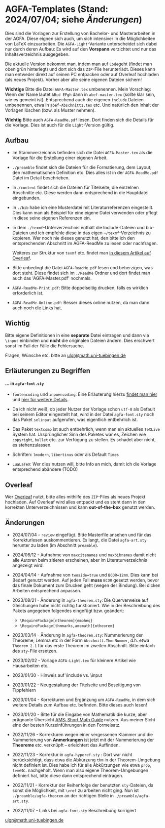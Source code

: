 # AGFA-Templates (Stand: 2024/07/04; siehe *Änderungen*)

Dies sind die Vorlagen zur Erstellung von Bachelor- und Masterarbeiten in der AGFA. Diese eignen sich auch, um sich intensiver in die Möglichkeiten von LaTeX einzuarbeiten. Die `AGFA-Light`-Variante unterscheidet sich dabei nur durch deren Aufbau: Es wird auf den __Vorspann__ verzichtet und nur das Inhaltsverzeichnis ausgegeben. 

Die aktuelle Version bekommt man, indem man auf `Code`geht (findet man oben grün hinterlegt) und dort sich das `ZIP`-File herunterlädt.
Dieses kann man entweder direkt auf seinen PC entpacken oder auf Overleaf hochladen (als neues Projekt). Vorher aber alle seine eigenen Dateien sichern!

**Wichtige** Bitte die Datei `AGFA-Master.tex` umbenennen. Mein Vorschlag: Wenn der Name lautet `ABcd EFgh` dann in `abef-master.tex` (sollte klar sein, wie es gemeint ist).  Entsprechend auch die eigenen `include` Dateien umbenennen, etwa in `abef-Abschnitt1.tex` etc. Und natürlich den Inhalt der Vorlagen löschen (bzw. als Muster nehmen).

**Wichtig** Bitte auch `AGFA-ReadMe.pdf` lesen. Dort finden sich die Details für die Vorlage. Dies ist auch für die `Light`-Version gültig. 

## Aufbau

* Im Stammverzeichnis befinden sich die Datei `AGFA-Master.tex` als die Vorlage für die Erstellung einer eigenen Arbeit.
* `./preamble` findet sich die Dateien für die Formatierung, dem Layout, den mathematischen Definition etc. 
Dies alles ist in der `AGFA-ReadMe.pdf` Datei im Detail beschrieben. 
* In`./content` findet sich die Dateien für Titelseite, die einzelnen Abschnitte etc.
Diese werden dann entsprechend in die Hauptdatei eingebunden.
* In `./bib` habe ich eine Musterdatei mit Literaturreferenzen eingestellt.
Dies kann man als Beispiel für eine eigene Datei  verwenden oder pflegt in diese seine eigenen Referenzen ein.</li>
* In dem `./texmf`-Unterverzeichnis enthält die Include-Dateien und bib-Dateien und ich empfehle diese in das eigen `~/texmf`-Verzeichnis zu kopieren.
Wer noch nie dieses genutzt hat, den bitte ich den entsprechenden Abschnitt im AGFA-ReadMe zu lesen oder nachfragen. 

	Weiteres zur Struktur von `texmf` etc. findet man [in diesem Artikel auf Overleaf](https://www.overleaf.com/learn/latex/Articles/An_introduction_to_Kpathsea_and_how_TeX_engines_search_for_files%23Table_listing_Kpathsea_.E2.80.9Cconfig_variables.E2.80.9D).

* Bitte unbedingt die Datei `AGFA-ReadMe.pdf` lesen und beherzigen, was dort steht. Diese findet sich im `./ReadMe` Ordner und dort findet man auch das 'AGFA-Master.pdf' nochmals.

* `AGFA-ReadMe-Print.pdf`: Bitte doppelseitig drucken, falls es wirklich erforderlich ist.

* `AGFA-ReadMe-Online.pdf`: Besser dieses online nutzen, da man dann auch noch die Links hat.

## Wichtig

Bitte eigene Definitionen in eine **separate** Datei eintragen und dann via `\input` einbinden und **nicht** die originalen Dateien ändern. Dies erschwert sonst im Fall der Fälle die Fehlersuche. 

Fragen, Wünsche etc. bitte an ulgr@math.uni-tuebingen.de

## Erläuterungen zu Begriffen 

#### ... in `agfa-font.sty`

* `fontencoding` und `inpuencoding`: Eine Erläuterung hierzu [findet man hier]( https://tex.stackexchange.com/questions/6448/what-is-the-difference-between-font-encoding-and-input-encoding) und [hier für weitere Details](https://tug.org/TUGboat/tb39-1/tb121ltnews28.pdf). 

* Da ich nicht weiß, ob jeder Nutzer der Vorlage schon `utf-8` als Default bei seinem Editor eingestellt hat, wird in der Datei `agfa-font.sty` noch das Paket `selinput` aufgerufen, was eigentlich entbehrlich ist.
	
* Das Paket `textcomp` ist auch entbehrlich, wenn man ein aktuelles `TeXLive` System hat. Ursprünglicher Sinn des Paketes war es, Zeichen wie `copyright`, `bullet` etc. zur Verfügung zu stellen. Es schadet aber nicht, es stehenzulassen. 

* Schriften: `lmodern`, `libertinus` oder als Default `Times`

* `LuaLaTeX`: Wer dies nutzen will, bitte Info an mich, damit ich die Vorlage entsprechend abändere (TODO)


## __Overleaf__

Wer [Overleaf](http://overleaf.com) nutzt, bitte alles mithilfe des  `ZIP`-Files als neues Projekt hochladen. Auf Overleaf wird alles entpackt und es steht dann in den korrekten Unterverzeichnissen und kann __out-of-the-box__ genutzt werden.

## Änderungen

* 2024/07/04 - `review` eingefügt. Bitte Masterfile ansehen und für das Korrekturlesen auskommentieren. Es langt, die Datei `agfa-art.sty` herunter zu laden (im Abschnitt `preamble`).

* 2024/06/12 - Aufnahme von `maxcitenames` und `maxbibnames` damit nicht alle Autoren beim zitieren erscheinen, aber im Literaturverzeichnis angezeigt wird.

* 2024/04/14 - Aufnahme von `twoside=true` und `BCOR=12mm`. Dies kann bei Bedarf genutzt werden. Auf jeden Fall **muss** `BCOR` gesetzt werden, bevor das finale Dokument zum Drucken geht (wegen der Bindung). Bei dicken Arbeiten entsprechend anpassen.  

* 2023/08/21 - Änderung in `agfa-theorem.sty`: Die Querverweise auf Gleichungen habe nicht richtig funktioniert. Wie in der Beschreibung des Pakets angegeben folgendes eingefügt bzw. geändert: 

	- `\RequirePackage[ntheorem]{empheq}`
	- `\RequirePackage[thmmarks,amsmath]{ntheorem}`	

* 2023/03/14 - Änderung in `agfa-theorem.sty`: Nummerierung der Theoreme, Lemma etc in der Form `Abschnitt.Thm-Nummer`, d.h. etwa `Theorem 2.1` für das erste Theorem im zweiten Abschnitt. Bitte einfach des `sty-`File ersetzen. 

* 2023/02/02 - Vorlage `AGFA-Light.tex` für kleinere Artikel wie Hausarbeiten etc. 

* 2023/01/30 - Hinweis auf \include vs. \input

* 2023/01/22 - Neugestaltung der Titelseite und Beseitigung von Tippfehlern
	
* 2023/01/04 - Korrekturen und Ergänzung um `AGFA-ReadMe`, in dem sich weitere Details zum Aufbau etc. befinden. Bitte dieses auch lesen!
	
* 2023/01/20 - Bitte für die Eingabe von Mathematik die kurze, aber prägnante Übersicht [AMS: Short Math Guide](https://ctan.org/pkg/short-math-guide) nutzen. Aus meiner Sicht eine der besten Kurzeinführungen in den Formelsatz. 
	
* 2022/11/26 - Korrekturen wegen einer vergessenen Klammer und die Nummerierung von __Anmerkungen__ ist jetzt mit der Nummerierung der __Theoreme__ etc. verknüpft – erleichtert das Auffinden.
	
* 2022/11/23 - Korrektur in `agfa-hyperef.sty` : Dort war nicht berücksichtigt, dass etwa die Abkürzung `thm` in der Theorem-Umgebung nicht definiert ist. Dies habe ich für alle Abkürzungen wie etwa `prop`, `lem`etc. nachgeholt. Wenn man also eigene Theorem-Umgebungen definiert hat, bitte diese dann entsprechend eintragen. 
	
* 2022/11/21 - Korrektur der Reihenfolge der benutzten `sty`-Dateien, da sonst die Möglichkeit, mit `\vref` zu arbeiten nicht ging. Nun ist `./preamble/agfa-theorem` an der richtigen Stelle in `./preamble/agfa-art.sty`.

* 2022/11/07 - Links bei `agfa-font.sty` Beschreibung korrigiert



<ulgr@math.uni-tuebingen.de>









